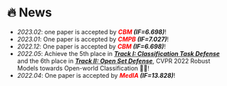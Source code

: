 # 🔥 News
- *2023.02*: one paper is accepted by ***<font color="red">CBM</font> (IF=6.698)***!
- *2023.01*: One paper is accepted by ***<font color="red">CMPB</font> (IF=7.027)***!
- *2022.12*: One paper is accepted by ***<font color="red">CBM</font> (IF=6.698)***!
- *2022.05*: Achieve the 5th place in ***[Track I: Classification Task Defense](https://artofrobust.github.io/)*** and the 6th place in ***[Track II: Open Set Defense](https://artofrobust.github.io/)***, CVPR 2022 Robust Models towards Open-world Classification 🎉🎉!
- *2022.04*: One paper is accepted by ***<font color="red">MedIA</font> (IF=13.828)***!